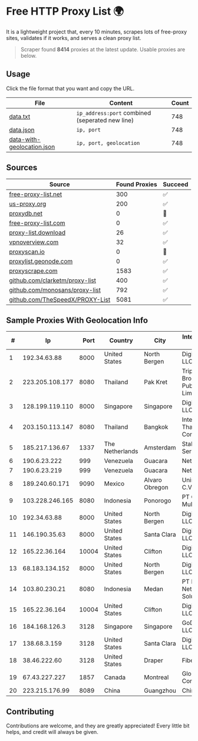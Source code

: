 
# Free HTTP Proxy List 🌍

It is a lightweight project that, every 10 minutes, scrapes lots of free-proxy sites, validates if it works, and serves a clean proxy list.


> Scraper found **8414** proxies at the latest update. Usable proxies are below.

## Usage

Click the file format that you want and copy the URL.


|File|Content|Count|
|----|-------|-----|
|[data.txt](https://raw.githubusercontent.com/themiralay/Proxy-List-World/master/data.txt)|`ip_address:port` combined (seperated new line)|748|
|[data.json](https://raw.githubusercontent.com/themiralay/Proxy-List-World/master/data.json)|`ip, port`|748|
|[data-with-geolocation.json](https://raw.githubusercontent.com/themiralay/Proxy-List-World/master/data-with-geolocation.json)|`ip, port, geolocation`|748|

## Sources

|Source|Found Proxies|Succeed|
|------|-------------|-------|
|[free-proxy-list.net](https://free-proxy-list.net)|300|✅|
|[us-proxy.org](https://www.us-proxy.org)|200|✅|
|[proxydb.net](http://proxydb.net)|0|🚫|
|[free-proxy-list.com](https://free-proxy-list.com/?page=&port=&type%5B%5D=http&type%5B%5D=https&up_time=0&search=Search)|0|✅|
|[proxy-list.download](https://www.proxy-list.download/HTTP)|26|✅|
|[vpnoverview.com](https://vpnoverview.com/privacy/anonymous-browsing/free-proxy-servers)|32|✅|
|[proxyscan.io](https://www.proxyscan.io)|0|🚫|
|[proxylist.geonode.com](https://proxylist.geonode.com/api/proxy-list?limit=300&page=1&sort_by=lastChecked&sort_type=desc&protocols=http,https)|0|✅|
|[proxyscrape.com](https://api.proxyscrape.com/v2/?request=displayproxies&protocol=http&timeout=10000&country=all&ssl=all&anonymity=all)|1583|✅|
|[github.com/clarketm/proxy-list](https://raw.githubusercontent.com/clarketm/proxy-list/master/proxy-list-raw.txt)|400|✅|
|[github.com/monosans/proxy-list](https://raw.githubusercontent.com/monosans/proxy-list/main/proxies/http.txt)|792|✅|
|[github.com/TheSpeedX/PROXY-List](https://raw.githubusercontent.com/TheSpeedX/PROXY-List/master/http.txt)|5081|✅|


## Sample Proxies With Geolocation Info

|#|Ip|Port|Country|City|Internet Service Provider|
|-|--|----|-------|----|-------------------------|
|1|192.34.63.88|8000|United States|North Bergen|DigitalOcean, LLC|
|2|223.205.108.177|8080|Thailand|Pak Kret|Triple T Broadband Public Company Limited|
|3|128.199.119.110|8000|Singapore|Singapore|DigitalOcean, LLC|
|4|203.150.113.147|8080|Thailand|Bangkok|Internet Thailand Company Ltd.|
|5|185.217.136.67|1337|The Netherlands|Amsterdam|Stallion Network Services Limited|
|6|190.6.23.222|999|Venezuela|Guacara|Net Uno|
|7|190.6.23.219|999|Venezuela|Guacara|Net Uno|
|8|189.240.60.171|9090|Mexico|Alvaro Obregon|Uninet S.A. de C.V.|
|9|103.228.246.165|8080|Indonesia|Ponorogo|PT Giga Patra Multimedia|
|10|192.34.63.88|8000|United States|North Bergen|DigitalOcean, LLC|
|11|146.190.35.63|8000|United States|Santa Clara|DigitalOcean, LLC|
|12|165.22.36.164|10004|United States|Clifton|DigitalOcean, LLC|
|13|68.183.134.152|8000|United States|North Bergen|DigitalOcean, LLC|
|14|103.80.230.21|8080|Indonesia|Medan|PT Dream Network Solusindo|
|15|165.22.36.164|10004|United States|Clifton|DigitalOcean, LLC|
|16|184.168.126.3|3128|Singapore|Singapore|GoDaddy.com, LLC|
|17|138.68.3.159|3128|United States|Santa Clara|DigitalOcean, LLC|
|18|38.46.222.60|3128|United States|Draper|FiberState, LLC|
|19|67.43.227.227|1857|Canada|Montreal|GloboTech Communications|
|20|223.215.176.99|8089|China|Guangzhou|Chinanet|



## Contributing

Contributions are welcome, and they are greatly appreciated! Every
little bit helps, and credit will always be given.

